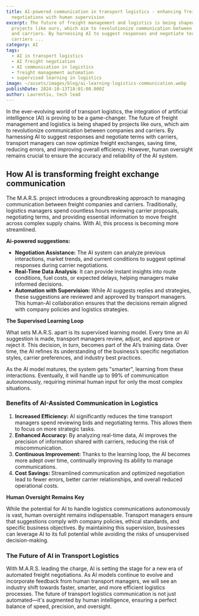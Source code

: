 ```yaml
---
title: AI-powered communication in transport logistics - enhancing freight
  negotiations with human supervision
excerpt: The future of freight management and logistics is being shaped by
  projects like ours, which aim to revolutionize communication between companies
  and carriers. By harnessing AI to suggest responses and negotiate terms with
  carriers ...
category: AI
tags:
  - AI in transport logistics
  - AI freight negotiation
  - AI communication in logistics
  - freight management automation
  - supervised learning in logistics
image: ~/assets/images/blog/ai-learning-logistics-communication.webp
publishDate: 2024-10-13T18:01:00.000Z
author: Laurentiu, tech lead
---
```

In the ever-evolving world of transport logistics, the integration of artificial intelligence (AI) is proving to be a game-changer. The future of freight management and logistics is being shaped by projects like ours, which aim to revolutionize communication between companies and carriers. By harnessing AI to suggest responses and negotiate terms with carriers, transport managers can now optimize freight exchanges, saving time, reducing errors, and improving overall efficiency. However, human oversight remains crucial to ensure the accuracy and reliability of the AI system.

## How AI is transforming freight exchange communication

The M.A.R.S. project introduces a groundbreaking approach to managing communication between freight companies and carriers. Traditionally, logistics managers spend countless hours reviewing carrier proposals, negotiating terms, and providing essential information to move freight across complex supply chains. With AI, this process is becoming more streamlined.

**Ai-powered suggestions:**

* **Negotiation Assistance:** The AI system can analyze previous interactions, market trends, and current conditions to suggest optimal responses during carrier negotiations.
* **Real-Time Data Analysis**: It can provide instant insights into route conditions, fuel costs, or expected delays, helping managers make informed decisions.
* **Automation with Supervision:** While AI suggests replies and strategies, these suggestions are reviewed and approved by transport managers. This human-AI collaboration ensures that the decisions remain aligned with company policies and logistics strategies.

**The Supervised Learning Loop**

What sets M.A.R.S. apart is its supervised learning model. Every time an AI suggestion is made, transport managers review, adjust, and approve or reject it. This decision, in turn, becomes part of the AI’s training data. Over time, the AI refines its understanding of the business’s specific negotiation styles, carrier preferences, and industry best practices.

As the AI model matures, the system gets "smarter", learning from these interactions. Eventually, it will handle up to 99% of communication autonomously, requiring minimal human input for only the most complex situations.

### Benefits of AI-Assisted Communication in Logistics

1. **Increased Efficiency:** AI significantly reduces the time transport managers spend reviewing bids and negotiating terms. This allows them to focus on more strategic tasks.
2. **Enhanced Accuracy:** By analyzing real-time data, AI improves the precision of information shared with carriers, reducing the risk of miscommunication.
3. **Continuous Improvement:** Thanks to the learning loop, the AI becomes more adept over time, continually improving its ability to manage communications.
4. **Cost Savings:** Streamlined communication and optimized negotiation lead to fewer errors, better carrier relationships, and overall reduced operational costs.

**Human Oversight Remains Key**

While the potential for AI to handle logistics communications autonomously is vast, human oversight remains indispensable. Transport managers ensure that suggestions comply with company policies, ethical standards, and specific business objectives. By maintaining this supervision, businesses can leverage AI to its full potential while avoiding the risks of unsupervised decision-making.

### The Future of AI in Transport Logistics

With M.A.R.S. leading the charge, AI is setting the stage for a new era of automated freight negotiations. As AI models continue to evolve and incorporate feedback from human transport managers, we will see an industry shift towards faster, smarter, and more efficient logistics processes. The future of transport logistics communication is not just automated—it's augmented by human intelligence, ensuring a perfect balance of speed, precision, and oversight.
